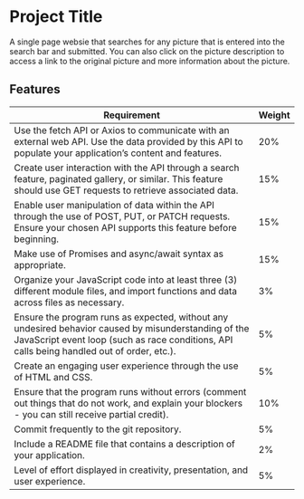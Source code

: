 
# Project Title

A single page websie that searches for any picture that is entered into the search bar and submitted. You can also click on the picture description to access a link to the original picture and more information about the picture.

## Features

| Requirement | Weight |
| --- | --- |
| Use the fetch API or Axios to communicate with an external web API. Use the data provided by this API to populate your application’s content and features. | 20% |
| Create user interaction with the API through a search feature, paginated gallery, or similar. This feature should use GET requests to retrieve associated data. | 15% |
| Enable user manipulation of data within the API through the use of POST, PUT, or PATCH requests. Ensure your chosen API supports this feature before beginning. | 15% |
| Make use of Promises and async/await syntax as appropriate. | 15% |
| Organize your JavaScript code into at least three (3) different module files, and import functions and data across files as necessary. | 3% |
| Ensure the program runs as expected, without any undesired behavior caused by misunderstanding of the JavaScript event loop (such as race conditions, API calls being handled out of order, etc.). | 5% |
| Create an engaging user experience through the use of HTML and CSS. | 5% |
| Ensure that the program runs without errors (comment out things that do not work, and explain your blockers - you can still receive partial credit). | 10% |
| Commit frequently to the git repository. | 5% |
| Include a README file that contains a description of your application. | 2% |
| Level of effort displayed in creativity, presentation, and user experience. | 5% |

